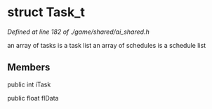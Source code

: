# struct Task_t

*Defined at line 182 of ./game/shared/ai_shared.h*

 an array of tasks is a task list an array of schedules is a schedule list



## Members

public int iTask

public float flData



